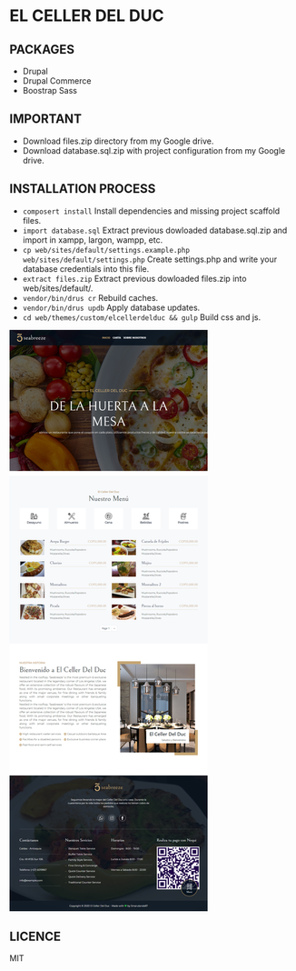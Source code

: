 # EL CELLER DEL DUC

## PACKAGES
* Drupal
* Drupal Commerce
* Boostrap Sass

## IMPORTANT
- Download files.zip directory from my Google drive.
- Download database.sql.zip with project configuration from my Google drive.

## INSTALLATION PROCESS
* `composert install` Install dependencies and missing project scaffold files.
* `import database.sql` Extract previous dowloaded database.sql.zip and import in xampp, largon, wampp, etc.
* `cp web/sites/default/settings.example.php web/sites/default/settings.php` Create settings.php and write your database credentials into this file.
* `extract files.zip` Extract previous dowloaded files.zip into web/sites/default/.
* `vendor/bin/drus cr` Rebuild caches.
* `vendor/bin/drus updb` Apply database updates.
* `cd web/themes/custom/elcellerdelduc && gulp` Build css and js.

![Screenshot](./.readme-statics/screenshot-project.png)

## LICENCE
MIT
